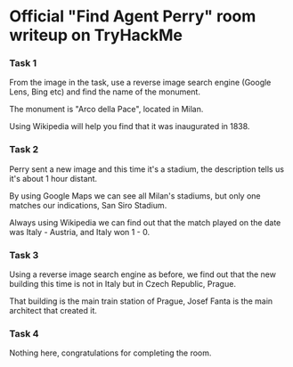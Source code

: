 # Official "Find Agent Perry" room writeup on TryHackMe

### Task 1

From the image in the task, use a reverse image search engine (Google Lens, Bing etc) and find the name of the monument.

The monument is "Arco della Pace", located in Milan.

Using Wikipedia will help you find that it was inaugurated in 1838.

### Task 2

Perry sent a new image and this time it's a stadium, the description tells us it's about 1 hour distant.

By using Google Maps we can see all Milan's stadiums, but only one matches our indications, San Siro Stadium.

Always using Wikipedia we can find out that the match played on the date was Italy - Austria, and Italy won 1 - 0.

### Task 3

Using a reverse image search engine as before, we find out that the new building this time is not in Italy but in Czech Republic, Prague.

That building is the main train station of Prague, Josef Fanta is the main architect that created it.

### Task 4

Nothing here, congratulations for completing the room.
